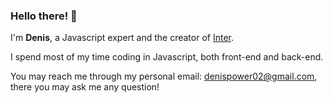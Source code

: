 ### Hello there! 👋

I'm **Denis**, a Javascript expert and the creator of [Inter](https://github.com/interjs).

I spend most of my time coding in Javascript, both front-end and back-end.

You may reach me through my personal email: denispower02@gmail.com,  there you may ask me any question!

<!--
**DenisPower1/DenisPower1** is a ✨ _special_ ✨ repository because its `README.md` (this file) appears on your GitHub profile.

Here are some ideas to get you started:

- 🔭 I’m currently working on ...
- 🌱 I’m currently learning ...
- 👯 I’m looking to collaborate on ...
- 🤔 I’m looking for help with ...
- 💬 Ask me about ...
- 📫 How to reach me: ...
- 😄 Pronouns: ...
- ⚡ Fun fact: ...
-->
